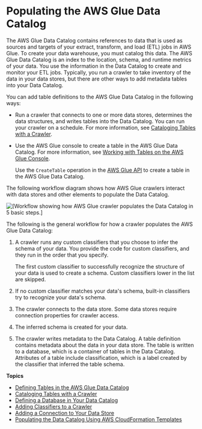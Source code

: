 # Populating the AWS Glue Data Catalog<a name="populate-data-catalog"></a>

The AWS Glue Data Catalog contains references to data that is used as sources and targets of your extract, transform, and load \(ETL\) jobs in AWS Glue\. To create your data warehouse, you must catalog this data\. The AWS Glue Data Catalog is an index to the location, schema, and runtime metrics of your data\. You use the information in the Data Catalog to create and monitor your ETL jobs\. Typically, you run a crawler to take inventory of the data in your data stores, but there are other ways to add metadata tables into your Data Catalog\.

You can add table definitions to the AWS Glue Data Catalog in the following ways:
+ Run a crawler that connects to one or more data stores, determines the data structures, and writes tables into the Data Catalog\. You can run your crawler on a schedule\. For more information, see [Cataloging Tables with a Crawler](add-crawler.md)\.
+ Use the AWS Glue console to create a table in the AWS Glue Data Catalog\. For more information, see [Working with Tables on the AWS Glue Console](console-tables.md)\.

  Use the `CreateTable` operation in the [AWS Glue API](aws-glue-api.md) to create a table in the AWS Glue Data Catalog\.

The following workflow diagram shows how AWS Glue crawlers interact with data stores and other elements to populate the Data Catalog\.

![\[Workflow showing how AWS Glue crawler populates the Data Catalog in 5 basic steps.\]](http://docs.aws.amazon.com/glue/latest/dg/images/PopulateCatalog-overview.png)

The following is the general workflow for how a crawler populates the AWS Glue Data Catalog:

1. A crawler runs any custom classifiers that you choose to infer the schema of your data\. You provide the code for custom classifiers, and they run in the order that you specify\.

   The first custom classifier to successfully recognize the structure of your data is used to create a schema\. Custom classifiers lower in the list are skipped\.

1. If no custom classifier matches your data's schema, built\-in classifiers try to recognize your data's schema\.

1. The crawler connects to the data store\. Some data stores require connection properties for crawler access\.

1. The inferred schema is created for your data\.

1. The crawler writes metadata to the Data Catalog\. A table definition contains metadata about the data in your data store\. The table is written to a database, which is a container of tables in the Data Catalog\. Attributes of a table include classification, which is a label created by the classifier that inferred the table schema\.

**Topics**
+ [Defining Tables in the AWS Glue Data Catalog](tables-described.md)
+ [Cataloging Tables with a Crawler](add-crawler.md)
+ [Defining a Database in Your Data Catalog](define-database.md)
+ [Adding Classifiers to a Crawler](add-classifier.md)
+ [Adding a Connection to Your Data Store](populate-add-connection.md)
+ [Populating the Data Catalog Using AWS CloudFormation Templates](populate-with-cloudformation-templates.md)